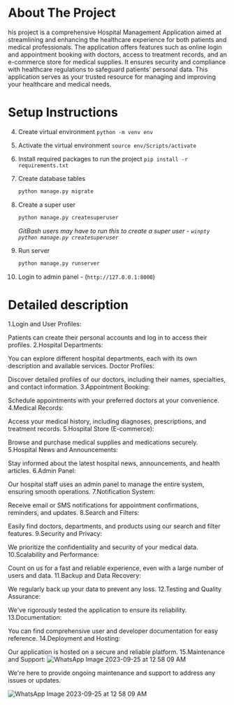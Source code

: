 

# About The Project
his project is a comprehensive Hospital Management Application aimed at streamlining and enhancing the healthcare experience for both patients and medical professionals. The application offers features such as online login and appointment booking with doctors, access to treatment records, and an e-commerce store for medical supplies. It ensures security and compliance with healthcare regulations to safeguard patients' personal data. This application serves as your trusted resource for managing and improving your healthcare and medical needs.

# Setup Instructions


4. Create virtual environment `python -m venv env`
5. Activate the virtual environment `source env/Scripts/activate`
6. Install required packages to run the project `pip install -r requirements.txt`



7. Create database tables
    ```sh
    python manage.py migrate
    ```
8. Create a super user
    ```sh
    python manage.py createsuperuser
    ```
    _GitBash users may have to run this to create a super user - `winpty python manage.py createsuperuser`_
9. Run server
    ```sh
    python manage.py runserver
    ```
10. Login to admin panel - (`http://127.0.0.1:8000`)




# Detailed description


1.Login and User Profiles:
    

Patients can create their personal accounts and log in to access their profiles.
2.Hospital Departments:


You can explore different hospital departments, each with its own description and available services.
Doctor Profiles:
 
   
   Discover detailed profiles of our doctors, including their names, specialties, and contact information.
3.Appointment Booking:
 
  
  Schedule appointments with your preferred doctors at your convenience.
4.Medical Records:
 
  
  Access your medical history, including diagnoses, prescriptions, and treatment records.
5.Hospital Store (E-commerce):
  
 
  Browse and purchase medical supplies and medications securely.
5.Hospital News and Announcements:
  
  
  Stay informed about the latest hospital news, announcements, and health articles.
6.Admin Panel:

 
  Our hospital staff uses an admin panel to manage the entire system, ensuring smooth operations.
7.Notification System:
 
  Receive email or SMS notifications for appointment confirmations, reminders, and updates.
8.Search and Filters:
  
 
  Easily find doctors, departments, and products using our search and filter features.
9.Security and Privacy:
  
  
  We prioritize the confidentiality and security of your medical data.
10.Scalability and Performance:
 
  Count on us for a fast and reliable experience, even with a large number of users and data.
11.Backup and Data Recovery:
  
  
  We regularly back up your data to prevent any loss.
12.Testing and Quality Assurance:
 
  We've rigorously tested the application to ensure its reliability.
13.Documentation:
 
  
  You can find comprehensive user and developer documentation for easy reference.
14.Deployment and Hosting:
 
  
  Our application is hosted on a secure and reliable platform.
15.Maintenance and Support:
![WhatsApp Image 2023-09-25 at 12 58 09 AM](https://github.com/saifnajjar/django_medeicare/assets/76654964/39995988-2466-4e02-95c1-67d7c8e3dc4a)

  We're here to provide ongoing maintenance and support to address any issues or updates.

![WhatsApp Image 2023-09-25 at 12 58 09 AM](https://github.com/saifnajjar/django_medeicare/assets/76654964/a61fb407-3560-414c-adf3-a50040b48f58)


